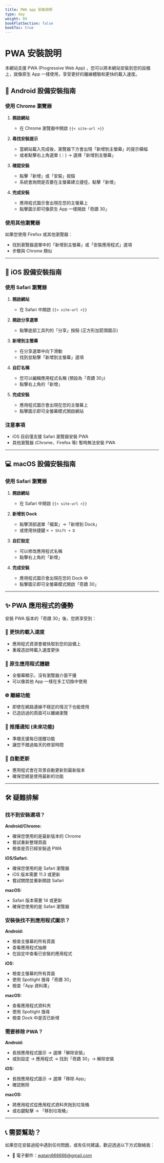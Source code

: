 ```yaml
---
title: PWA app 安裝說明
type: day
weight: 99
bookFlatSection: false
bookToc: true
---
```


# PWA 安裝說明

本網站支援 PWA (Progressive Web App) ，您可以將本網站安裝到您的設備上，就像原生 App 一樣使用，享受更好的離線體驗和更快的載入速度。

## 🤖 Android 設備安裝指南

### 使用 Chrome 瀏覽器

1. **開啟網站**
   - 在 Chrome 瀏覽器中開啟 `{{< site-url >}}`

2. **尋找安裝提示**
   - 當網站載入完成後，瀏覽器下方會出現「新增到主螢幕」的提示橫幅
   - 或者點擊右上角選單 (⋮) → 選擇「新增到主螢幕」

3. **確認安裝**
   - 點擊「新增」或「安裝」按鈕
   - 系統會詢問是否要在主螢幕建立捷徑，點擊「新增」

4. **完成安裝**
   - 應用程式圖示會出現在您的主螢幕上
   - 點擊圖示即可像原生 App 一樣開啟「奇蹟 30」

### 使用其他瀏覽器

如果您使用 Firefox 或其他瀏覽器：
- 找到瀏覽器選單中的「新增到主螢幕」或「安裝應用程式」選項
- 步驟與 Chrome 類似

---

## 🍎 iOS 設備安裝指南

### 使用 Safari 瀏覽器

1. **開啟網站**
   - 在 Safari 中開啟 `{{< site-url >}}`

2. **開啟分享選單**
   - 點擊底部工具列的「分享」按鈕 (正方形加箭頭圖示)

3. **新增到主螢幕**
   - 在分享選單中向下滑動
   - 找到並點擊「新增到主螢幕」選項

4. **自訂名稱**
   - 您可以編輯應用程式名稱 (預設為「奇蹟 30」)
   - 點擊右上角的「新增」

5. **完成安裝**
   - 應用程式圖示會出現在您的主螢幕上
   - 點擊圖示即可全螢幕模式開啟網站

### 注意事項
- iOS 目前僅支援 Safari 瀏覽器安裝 PWA
- 其他瀏覽器 (Chrome、Firefox 等) 暫時無法安裝 PWA

---

## 💻 macOS 設備安裝指南

### 使用 Safari 瀏覽器

1. **開啟網站**
   - 在 Safari 中開啟 `{{< site-url >}}`

2. **新增到 Dock**
   - 點擊頂部選單「檔案」→「新增到 Dock」
   - 或使用快捷鍵 `⌘ + Shift + D`

3. **自訂設定**
   - 可以修改應用程式名稱
   - 點擊右上角的「新增」

4. **完成安裝**
   - 應用程式圖示會出現在您的 Dock 中
   - 點擊圖示即可全螢幕模式開啟「奇蹟 30」

---

## ✨ PWA 應用程式的優勢

安裝 PWA 版本的「奇蹟 30」後，您將享受到：

### 🚀 更快的載入速度
- 應用程式資源會被快取到您的設備上
- 重複造訪時載入速度更快

### 📱 原生應用程式體驗
- 全螢幕顯示，沒有瀏覽器介面干擾
- 可以像其他 App 一樣在多工切換中使用

### 🌐 離線功能
- 即使在網路連線不穩定的情況下也能使用
- 已造訪過的頁面可以離線瀏覽

### 🔔 推播通知 (未來功能)
- 準備支援每日提醒功能
- 讓您不錯過每天的修習時間

### 💾 自動更新
- 應用程式會在背景自動更新到最新版本
- 確保您總是使用最新的功能

---

## 🛠️ 疑難排解

### 找不到安裝選項？

**Android/Chrome:**
- 確保您使用的是最新版本的 Chrome
- 嘗試重新整理頁面
- 檢查是否已經安裝過 PWA

**iOS/Safari:**
- 確保您使用的是 Safari 瀏覽器
- iOS 版本需要 11.3 或更新
- 嘗試關閉並重新開啟 Safari

**macOS:**
- Safari 版本需要 14 或更新
- 確保您使用的是 Safari 瀏覽器

### 安裝後找不到應用程式圖示？

**Android:**
- 檢查主螢幕的所有頁面
- 查看應用程式抽屜
- 在設定中查看已安裝的應用程式

**iOS:**
- 檢查主螢幕的所有頁面
- 使用 Spotlight 搜尋「奇蹟 30」
- 檢查「App 資料庫」

**macOS:**
- 查看應用程式資料夾
- 使用 Spotlight 搜尋
- 檢查 Dock 中是否已新增

### 需要移除 PWA？

**Android:**
- 長按應用程式圖示 → 選擇「解除安裝」
- 或到設定 → 應用程式 → 找到「奇蹟 30」→ 解除安裝

**iOS:**
- 長按應用程式圖示 → 選擇「移除 App」
- 確認刪除

**macOS:**
- 將應用程式從應用程式資料夾拖到垃圾桶
- 或右鍵點擊 → 「移到垃圾桶」

---

## 📞 需要幫助？

如果您在安裝過程中遇到任何問題，或有任何建議，歡迎透過以下方式聯絡我：

- 📧 電子郵件：watain666666@gmail.com
